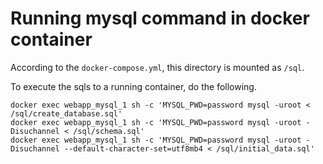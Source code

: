 # Running mysql command in docker container

According to the `docker-compose.yml`, this directory is mounted as `/sql`.

To execute the sqls to a running container, do the following.

```
docker exec webapp_mysql_1 sh -c 'MYSQL_PWD=password mysql -uroot < /sql/create_database.sql'
docker exec webapp_mysql_1 sh -c 'MYSQL_PWD=password mysql -uroot -Disuchannel < /sql/schema.sql'
docker exec webapp_mysql_1 sh -c 'MYSQL_PWD=password mysql -uroot -Disuchannel --default-character-set=utf8mb4 < /sql/initial_data.sql'
```
